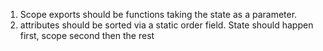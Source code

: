 1) Scope exports should be functions taking the state as a parameter.
2) attributes should be sorted via a static order field. State should happen first, scope second then the rest
